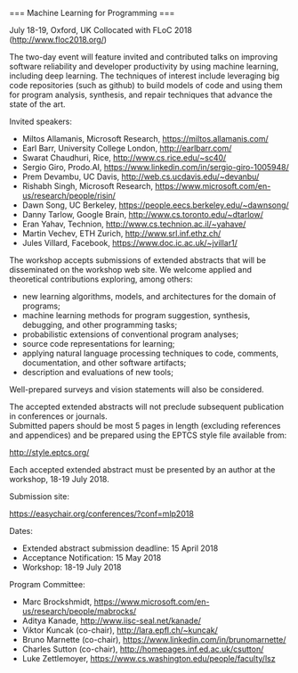 === Machine Learning for Programming ===

July 18-19, Oxford, UK
Collocated with FLoC 2018 (http://www.floc2018.org/)

The two-day event will feature invited and contributed talks
on improving software reliability and developer productivity
by using machine learning, including deep learning. The
techniques of interest include leveraging big code repositories
(such as github) to build models of code and using them for
program analysis, synthesis, and repair techniques that 
advance the state of the art.

Invited speakers:
* Miltos Allamanis, Microsoft Research, https://miltos.allamanis.com/
* Earl Barr, University College London, http://earlbarr.com/
* Swarat Chaudhuri, Rice, http://www.cs.rice.edu/~sc40/
* Sergio Giro, Prodo.AI, https://www.linkedin.com/in/sergio-giro-1005948/
* Prem Devambu, UC Davis, http://web.cs.ucdavis.edu/~devanbu/
* Rishabh Singh, Microsoft Research, https://www.microsoft.com/en-us/research/people/risin/
* Dawn Song, UC Berkeley, https://people.eecs.berkeley.edu/~dawnsong/
* Danny Tarlow, Google Brain, http://www.cs.toronto.edu/~dtarlow/
* Eran Yahav, Technion, http://www.cs.technion.ac.il/~yahave/
* Martin Vechev, ETH Zurich, http://www.srl.inf.ethz.ch/
* Jules Villard, Facebook, https://www.doc.ic.ac.uk/~jvillar1/

The workshop accepts submissions of extended abstracts
that will be disseminated on the workshop web site.
We welcome applied and theoretical contributions exploring, among others:

* new learning algorithms, models, and architectures for the domain of programs;
* machine learning methods for program suggestion, synthesis, debugging, and other programming tasks;
* probabilistic extensions of conventional program analyses;
* source code representations for learning;
* applying natural language processing techniques to code, comments, documentation, and other software artifacts;
* description and evaluations of new tools;

Well-prepared surveys and vision statements will also be considered.

The accepted extended abstracts will not preclude
subsequent publication in conferences or journals.  
Submitted papers should be most 5 pages in length
(excluding references and appendices) and be prepared
using the EPTCS style file available from:

http://style.eptcs.org/

Each accepted extended abstract must be presented by an author
at the workshop, 18-19 July 2018.

Submission site:

https://easychair.org/conferences/?conf=mlp2018

Dates:
* Extended abstract submission deadline: 15 April 2018
* Acceptance Notification: 15 May 2018
* Workshop: 18-19 July 2018

Program Committee:
* Marc Brockshmidt, https://www.microsoft.com/en-us/research/people/mabrocks/
* Aditya Kanade, http://www.iisc-seal.net/kanade/
* Viktor Kuncak (co-chair), http://lara.epfl.ch/~kuncak/
* Bruno Marnette (co-chair), https://www.linkedin.com/in/brunomarnette/
* Charles Sutton (co-chair), http://homepages.inf.ed.ac.uk/csutton/
* Luke Zettlemoyer, https://www.cs.washington.edu/people/faculty/lsz
